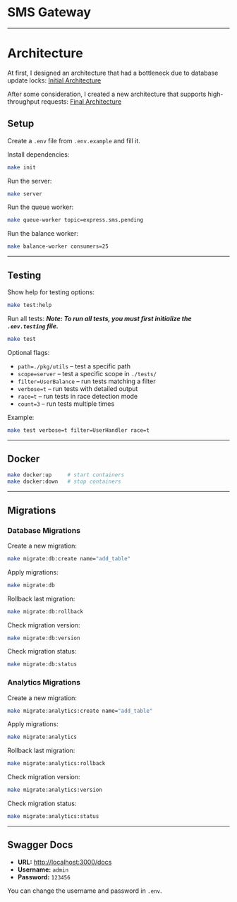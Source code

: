 # SMS Gateway

---

# Architecture

At first, I designed an architecture that had a bottleneck due to database update locks: [Initial Architecture](https://github.com/kadsin/arvancloud-challange/blob/b7d92181487fcb4b60a63fc908e67a65d13c29e9/docs/architecture.md)

After some consideration, I created a new architecture that supports high-throughput requests: [Final Architecture](./docs/architecture.md)

## Setup

Create a `.env` file from `.env.example` and fill it.

Install dependencies:

```bash
make init
```

Run the server:

```bash
make server
```

Run the queue worker:

```bash
make queue-worker topic=express.sms.pending
```

Run the balance worker:

```bash
make balance-worker consumers=25
```

---

## Testing

Show help for testing options:

```bash
make test:help
```

Run all tests:
**_Note: To run all tests, you must first initialize the `.env.testing` file._**

```bash
make test
```

Optional flags:

-   `path=./pkg/utils` – test a specific path
-   `scope=server` – test a specific scope in `./tests/`
-   `filter=UserBalance` – run tests matching a filter
-   `verbose=t` – run tests with detailed output
-   `race=t` – run tests in race detection mode
-   `count=3` – run tests multiple times

Example:

```bash
make test verbose=t filter=UserHandler race=t
```

---

## Docker

```bash
make docker:up     # start containers
make docker:down   # stop containers
```

---

## Migrations

### Database Migrations

Create a new migration:

```bash
make migrate:db:create name="add_table"
```

Apply migrations:

```bash
make migrate:db
```

Rollback last migration:

```bash
make migrate:db:rollback
```

Check migration version:

```bash
make migrate:db:version
```

Check migration status:

```bash
make migrate:db:status
```

### Analytics Migrations

Create a new migration:

```bash
make migrate:analytics:create name="add_table"
```

Apply migrations:

```bash
make migrate:analytics
```

Rollback last migration:

```bash
make migrate:analytics:rollback
```

Check migration version:

```bash
make migrate:analytics:version
```

Check migration status:

```bash
make migrate:analytics:status
```

---

## Swagger Docs

-   **URL:** [http://localhost:3000/docs](http://localhost:3000/docs)
-   **Username:** `admin`
-   **Password:** `123456`

You can change the username and password in `.env`.
